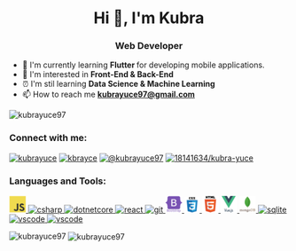 <h1 align="center">Hi 👋, I'm Kubra</h1>
<h3 align="center">Web Developer</h3>

- 🔰 I'm currently learning <b> Flutter </b> for developing mobile applications.
- 🧮 I'm interested in <b>Front-End & Back-End </b>
- ⏰ I'm stil learning <b> Data Science & Machine Learning </b>
- 📫 How to reach me **kubrayuce97@gmail.com**

<p align="left"> <img src="https://komarev.com/ghpvc/?username=kubrayuce97&label=Profile%20views&color=0e75b6&style=flat" alt="kubrayuce97" /> </p>

<h3 align="left">Connect with me:</h3>
<p align="left">
<a href="https://www.linkedin.com/in/kubra-yuce-575a34176/" target="blank"><img align="center" src="https://velanovascular.com/wp-content/uploads/2020/06/LinkedIn.png" alt="kubrayuce" height="30" width="30" /></a>
<a href="https://www.kaggle.com/kbrayce" target="blank"><img align="center" src="https://raw.githubusercontent.com/rahuldkjain/github-profile-readme-generator/master/src/images/icons/Social/kaggle.svg" alt="kbrayce" height="30" width="40" /></a>
<a href="https://medium.com/@kubrayuce97" target="blank"><img align="center" src="https://cdn.jsdelivr.net/npm/simple-icons@3.0.1/icons/medium.svg" alt="@kubrayuce97" height="30" width="40" /></a>
<a href="https://stackoverflow.com/users/18141634/kubra-yuce" target="blank"><img align="center" src="https://upload.wikimedia.org/wikipedia/commons/thumb/e/ef/Stack_Overflow_icon.svg/768px-Stack_Overflow_icon.svg.png" alt="18141634/kubra-yuce" height="45" width="45" /></a>
</p>

<h3 align="left">Languages and Tools:</h3>
<p align="left">
<a href="https://developer.mozilla.org/en-US/docs/Web/JavaScript" target="_blank"> <img src="https://raw.githubusercontent.com/devicons/devicon/master/icons/javascript/javascript-original.svg" alt="javascript" width="30" height="30"/> </a> 
<a href="https://docs.microsoft.com/en-us/dotnet/csharp/" target="_blank"> <img src="https://seeklogo.com/images/C/c-sharp-c-logo-02F17714BA-seeklogo.com.png" alt="csharp" width="27" height="30"/> </a>
<a href="https://dotnet.microsoft.com/" target="_blank"> <img src="https://upload.wikimedia.org/wikipedia/commons/thumb/e/ee/.NET_Core_Logo.svg/1200px-.NET_Core_Logo.svg.png" alt="dotnetcore" width="30" height="30"/> </a>
<a href="https://reactjs.org/" target="_blank"> <img src="https://upload.wikimedia.org/wikipedia/commons/thumb/4/47/React.svg/1200px-React.svg.png" alt="react" width="33" height="30"/> </a> 
<a href="https://git-scm.com/" target="_blank"> <img src="https://www.vectorlogo.zone/logos/git-scm/git-scm-icon.svg" alt="git" width="30" height="30"/> </a>
<a href="https://getbootstrap.com" target="_blank"> <img src="https://raw.githubusercontent.com/devicons/devicon/master/icons/bootstrap/bootstrap-plain-wordmark.svg" alt="bootstrap" width="30" height="30"/> </a>
<a href="https://www.w3schools.com/css/" target="_blank"> <img src="https://raw.githubusercontent.com/devicons/devicon/master/icons/css3/css3-original-wordmark.svg" alt="css3" width="28" height="28"/> </a> 
<a href="https://www.w3.org/html/" target="_blank"> <img src="https://raw.githubusercontent.com/devicons/devicon/master/icons/html5/html5-original-wordmark.svg" alt="html5" width="30" height="30"/> </a> 
<a href="https://vuejs.org/" target="_blank"> <img src="https://raw.githubusercontent.com/devicons/devicon/master/icons/vuejs/vuejs-original-wordmark.svg" alt="vuejs" width="30" height="30"/> </a> 
<a href="https://www.mongodb.com/" target="_blank"> <img src="https://raw.githubusercontent.com/devicons/devicon/master/icons/mongodb/mongodb-original-wordmark.svg" alt="mongodb" width="30" height="30"/> </a>
<a href="https://www.sqlite.org/" target="_blank"> <img src="https://www.vectorlogo.zone/logos/sqlite/sqlite-icon.svg" alt="sqlite" width="30" height="30"/> </a>
<a href="https://code.visualstudio.com/" target="_blank"> <img src="https://upload.wikimedia.org/wikipedia/commons/thumb/9/9a/Visual_Studio_Code_1.35_icon.svg/1024px-Visual_Studio_Code_1.35_icon.svg.png" alt="vscode" width="30" height="30"/> </a>
  <a href="https://visualstudio.com/" target="_blank"> <img src="https://upload.wikimedia.org/wikipedia/commons/thumb/9/9a/Visual_Studio_1.35_icon.svg/1024px-Visual_Studio_1.35_icon.svg.png" alt="vscode" width="30" height="30"/> </a>
</p>

<p><img align="left" src="https://github-readme-stats.vercel.app/api/top-langs?username=kubrayuce97&show_icons=true&theme=radical&locale=en&layout=compact" alt="kubrayuce97" /></p>

<p>&nbsp;<img align="center" src="https://github-readme-stats.vercel.app/api?username=kubrayuce97&show_icons=true&theme=dark&locale=en" alt="kubrayuce97" width="50%" /></p>
